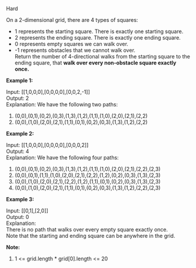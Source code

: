 Hard

On a 2-dimensional grid, there are 4 types of squares:

- 1 represents the starting square.  There is exactly one starting square.  
- 2 represents the ending square.  There is exactly one ending square.  
- 0 represents empty squares we can walk over.  
- -1 represents obstacles that we cannot walk over.  
Return the number of 4-directional walks from the starting square to the ending square, that **walk over every non-obstacle square exactly once.**

 

**Example 1:**

Input: [[1,0,0,0],[0,0,0,0],[0,0,2,-1]]  
Output: 2  
Explanation: We have the following two paths:   
1. (0,0),(0,1),(0,2),(0,3),(1,3),(1,2),(1,1),(1,0),(2,0),(2,1),(2,2)  
2. (0,0),(1,0),(2,0),(2,1),(1,1),(0,1),(0,2),(0,3),(1,3),(1,2),(2,2)  

**Example 2:**

Input: [[1,0,0,0],[0,0,0,0],[0,0,0,2]]  
Output: 4  
Explanation: We have the following four paths:   
1. (0,0),(0,1),(0,2),(0,3),(1,3),(1,2),(1,1),(1,0),(2,0),(2,1),(2,2),(2,3)  
2. (0,0),(0,1),(1,1),(1,0),(2,0),(2,1),(2,2),(1,2),(0,2),(0,3),(1,3),(2,3)  
3. (0,0),(1,0),(2,0),(2,1),(2,2),(1,2),(1,1),(0,1),(0,2),(0,3),(1,3),(2,3)  
4. (0,0),(1,0),(2,0),(2,1),(1,1),(0,1),(0,2),(0,3),(1,3),(1,2),(2,2),(2,3)  

**Example 3:**

Input: [[0,1],[2,0]]  
Output: 0  
Explanation:   
There is no path that walks over every empty square exactly once.  
Note that the starting and ending square can be anywhere in the grid.  
 

**Note:**

1. 1 <= grid.length * grid[0].length <= 20

